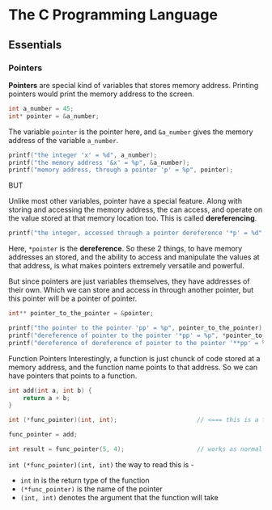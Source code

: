 # The C Programming Language

## Essentials


### Pointers
**Pointers** are special kind of variables that stores memory address. Printing pointers would print the memory address to the screen.

```c
int a_number = 45;
int* pointer = &a_number;
```

The variable `pointer` is the pointer here, and `&a_number` gives the memory address of the variable `a_number`. 

```c
printf("the integer 'x' = %d", a_number);
printf("the memory address '&x' = %p", &a_number);
printf("memory address, through a pointer 'p' = %p", pointer);
```

BUT

Unlike most other variables, pointer have a special feature. Along with storing and accessing the memory address, the can access, and operate on the value stored at that memory location too. This is called **dereferencing**.

```c
printf("the integer, accessed through a pointer dereference '*p' = %d", *pointer);
```

Here, `*pointer` is the **dereference**.
So these 2 things, to have memory addresses an stored, and the ability to access and manipulate the values at that address, is what makes pointers extremely versatile and powerful.


But since pointers are just variables themselves, they have addresses of their own. Which we can store and access in through another pointer, but this pointer will be a pointer of pointer.

```c
int** pointer_to_the_pointer = &pointer;

printf("the pointer to the pointer 'pp' = %p", pointer_to_the_pointer);
printf("dereference of pointer to the pointer '*pp' = %p", *pointer_to_the_pointer);
printf("dereference of dereference of pointer to the pointer '**pp' = %p", **pointer_to_the_pointer);       // this will give us the original integer
```

Function Pointers
Interestingly, a function is just chunck of code stored at a memory address, and the function name points to that address.
So we can have pointers that points to a function.

```c
int add(int a, int b) {
    return a + b;
}

int (*func_pointer)(int, int);                      // <=== this is a function pointer

func_pointer = add;

int result = func_pointer(5, 4);                    // works as normal function call
```

`int (*func_pointer)(int, int)` the way to read this is -
- `int` in is the return type of the function
- `(*func_pointer)` is the name of the pointer
- `(int, int)` denotes the argument that the function will take
